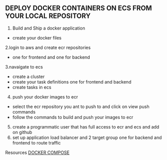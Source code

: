 ## DEPLOY DOCKER CONTAINERS ON ECS FROM YOUR LOCAL REPOSITORY 

1. Build and Ship a docker application
- create your docker files
  
2.login to aws and create ecr repositories
- one for frontend and one for backend
  
3.navaigate to ecs
- create a cluster
- create your task definitions one for frontend and backend
- create tasks in ecs
  
4. push your docker images to ecr
- select the ecr repository you ant to push to and click on view push commands
- follow the commands to build and push your images to ecr
  
5. create a programmatic user that has  full access to ecr and ecs and add on github
6. set up application load balancer and 2 target group one for backend and frontend 
  to route traffic 









Resources
[DOCKER COMPOSE](https://www.docker.com/blog/docker-compose-from-local-to-amazon-ecs/#:~:text=For%20deploying%20a%20Compose%20file,of%20Docker%20Compose%20should%20work.)

